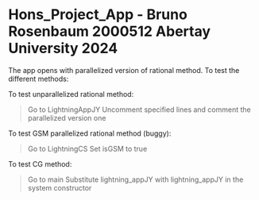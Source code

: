 # Hons_Project_App - Bruno Rosenbaum 2000512 Abertay University 2024

The app opens with parallelized version of rational method. 
To test the different methods:

To test unparallelized rational method: 
>Go to LightningAppJY
>Uncomment specified lines and comment the parallelized version one

To test GSM parallelized rational method (buggy): 
>Go to LightningCS
>Set isGSM to true

To test CG method: 
>Go to main
>Substitute lightning_appJY with lightning_appJY in the system constructor